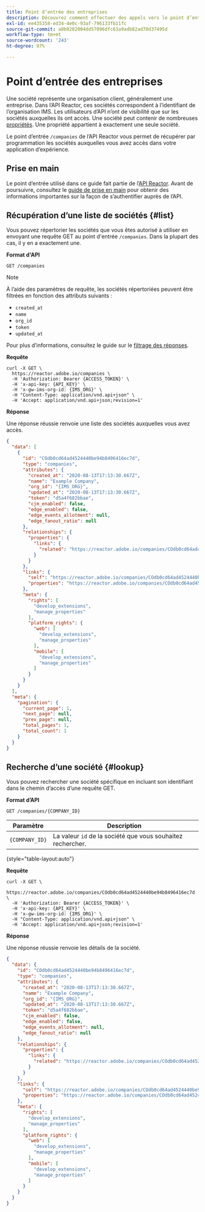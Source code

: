 ```yaml
---
title: Point d’entrée des entreprises
description: Découvrez comment effectuer des appels vers le point d’entrée dans l’API Reactor.
exl-id: ee435358-ed34-4e0c-93af-796133fb11fc
source-git-commit: a8b0282004dd57096dfc63a9adb82ad70d37495d
workflow-type: tm+mt
source-wordcount: '243'
ht-degree: 97%

---
```


# Point d’entrée des entreprises

Une société représente une organisation client, généralement une entreprise. Dans l’API Reactor, ces sociétés correspondent à l’identifiant de l’organisation IMS. Les utilisateurs d’API n’ont de visibilité que sur les sociétés auxquelles ils ont accès. Une société peut contenir de nombreuses [propriétés](./properties.md). Une propriété appartient à exactement une seule société.

Le point d’entrée `/companies` de l’API Reactor vous permet de récupérer par programmation les sociétés auxquelles vous avez accès dans votre application d’expérience.

## Prise en main

Le point d’entrée utilisé dans ce guide fait partie de lʼ[API Reactor](https://www.adobe.io/experience-platform-apis/references/reactor/). Avant de poursuivre, consultez le [guide de prise en main](../getting-started.md) pour obtenir des informations importantes sur la façon de s’authentifier auprès de l’API.

## Récupération dʼune liste de sociétés {#list}

Vous pouvez répertorier les sociétés que vous êtes autorisé à utiliser en envoyant une requête GET au point d&#39;entrée `/companies`. Dans la plupart des cas, il y en a exactement une.

**Format d&#39;API**

```http
GET /companies
```

>[!NOTE]
>
>À l’aide des paramètres de requête, les sociétés répertoriées peuvent être filtrées en fonction des attributs suivants :<ul><li>`created_at`</li><li>`name`</li><li>`org_id`</li><li>`token`</li><li>`updated_at`</li></ul>Pour plus d’informations, consultez le guide sur le [filtrage des réponses](../guides/filtering.md).

**Requête**

```shell
curl -X GET \
  https://reactor.adobe.io/companies \
  -H 'Authorization: Bearer {ACCESS_TOKEN}' \
  -H 'x-api-key: {API_KEY}' \
  -H 'x-gw-ims-org-id: {IMS_ORG}' \
  -H "Content-Type: application/vnd.api+json" \
  -H 'Accept: application/vnd.api+json;revision=1'
```

**Réponse**

Une réponse réussie renvoie une liste des sociétés auxquelles vous avez accès.

```json
{
  "data": [
    {
      "id": "COdb0cd64ad4524440be94b8496416ec7d",
      "type": "companies",
      "attributes": {
        "created_at": "2020-08-13T17:13:30.667Z",
        "name": "Example Company",
        "org_id": "{IMS_ORG}",
        "updated_at": "2020-08-13T17:13:30.667Z",
        "token": "d5a4f682bbae",
        "cjm_enabled": false,
        "edge_enabled": false,
        "edge_events_allotment": null,
        "edge_fanout_ratio": null
      },
      "relationships": {
        "properties": {
          "links": {
            "related": "https://reactor.adobe.io/companies/COdb0cd64ad4524440be94b8496416ec7d/properties"
          }
        }
      },
      "links": {
        "self": "https://reactor.adobe.io/companies/COdb0cd64ad4524440be94b8496416ec7d",
        "properties": "https://reactor.adobe.io/companies/COdb0cd64ad4524440be94b8496416ec7d/properties"
      },
      "meta": {
        "rights": [
          "develop_extensions",
          "manage_properties"
        ],
        "platform_rights": {
          "web": [
            "develop_extensions",
            "manage_properties"
          ],
          "mobile": [
            "develop_extensions",
            "manage_properties"
          ]
        }
      }
    }
  ],
  "meta": {
    "pagination": {
      "current_page": 1,
      "next_page": null,
      "prev_page": null,
      "total_pages": 1,
      "total_count": 1
    }
  }
}
```

## Recherche d’une société {#lookup}

Vous pouvez rechercher une société spécifique en incluant son identifiant dans le chemin d’accès dʼune requête GET.

**Format d’API**

```http
GET /companies/{COMPANY_ID}
```

| Paramètre | Description |
| --- | --- |
| `{COMPANY_ID}` | La valeur `id` de la société que vous souhaitez rechercher. |

{style=&quot;table-layout:auto&quot;}

**Requête**

```shell
curl -X GET \
  https://reactor.adobe.io/companies/COdb0cd64ad4524440be94b8496416ec7d \
  -H 'Authorization: Bearer {ACCESS_TOKEN}' \
  -H 'x-api-key: {API_KEY}' \
  -H 'x-gw-ims-org-id: {IMS_ORG}' \
  -H "Content-Type: application/vnd.api+json" \
  -H 'Accept: application/vnd.api+json;revision=1'
```

**Réponse**

Une réponse réussie renvoie les détails de la société.

```json
{
  "data": {
    "id": "COdb0cd64ad4524440be94b8496416ec7d",
    "type": "companies",
    "attributes": {
      "created_at": "2020-08-13T17:13:30.667Z",
      "name": "Example Company",
      "org_id": "{IMS_ORG}",
      "updated_at": "2020-08-13T17:13:30.667Z",
      "token": "d5a4f682bbae",
      "cjm_enabled": false,
      "edge_enabled": false,
      "edge_events_allotment": null,
      "edge_fanout_ratio": null
    },
    "relationships": {
      "properties": {
        "links": {
          "related": "https://reactor.adobe.io/companies/COdb0cd64ad4524440be94b8496416ec7d/properties"
        }
      }
    },
    "links": {
      "self": "https://reactor.adobe.io/companies/COdb0cd64ad4524440be94b8496416ec7d",
      "properties": "https://reactor.adobe.io/companies/COdb0cd64ad4524440be94b8496416ec7d/properties"
    },
    "meta": {
      "rights": [
        "develop_extensions",
        "manage_properties"
      ],
      "platform_rights": {
        "web": [
          "develop_extensions",
          "manage_properties"
        ],
        "mobile": [
          "develop_extensions",
          "manage_properties"
        ]
      }
    }
  }
}
```
